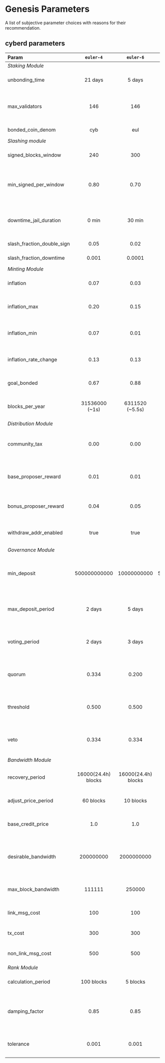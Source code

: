# Genesis Parameters

A list of subjective parameter choices with reasons for their recommendation.


## cyberd parameters

| Param                 | `euler-4`     | `euler-6`    | `cyber`      |    Notes                                         |
|:-----------------------|:---------------:|:--------------:|:--------------:|:-------------------------------------------:|
| *Staking Module*                                                                                                                  |
| unbonding_time        | 21 days       | 5 days      | 21 days      |Duration time for unbonding                                   |
| max_validators        | 146           | 146          | 146          |Maximum number of active validators set                      |
| bonded_coin_denom     | cyb           | eul          | cyb          |The bonded coin denom.                                        |
| *Slashing module* |
| signed_blocks_window | 240         | 300        | 300        | The window for signing blocks  |
| min_signed_per_window | 0.80       | 0.70        | 0.70        | The fraction of signed blocks per window to be an active validator |
| downtime_jail_duration | 0 min | 30 min | 30 min | Time duration before unjail transaction available |
| slash_fraction_double_sign | 0.05| 0.02 |0.02 | Slashing for double sign |
| slash_fraction_downtime | 0.001| 0.0001|0.0001| Slashing for downtime |
|*Minting Module*    |
| inflation             | 0.07          | 0.03         | 0.03         |The initial annual inflation rate                                |
| inflation_max         | 0.20          | 0.15         | 0.15         |The maximum annual inflation rate                                |
| inflation_min         | 0.07          | 0.01         | 0.01         |The minimum annual inflation rate                                |
| inflation_rate_change | 0.13          | 0.13         | 0.13         |The rate at which the inflation rate changes                     |
| goal_bonded           | 0.67          | 0.88         | 0.88         |A point of inflation change sign                           |
| blocks_per_year       |31536000 (~1s) |6311520 (~5.5s) |6311520 (~5.5s) |The rate at which the inflation rate changes                     |
|*Distribution Module*                                                                                                              |
| community_tax         | 0.00          | 0.00         | 0.00         |The tax on inflation to the community pool                           |
| base_proposer_reward  | 0.01          | 0.01         | 0.01         |% of inflation allocated to block proposer                   |
| bonus_proposer_reward | 0.04          | 0.05         | 0.05         |% of bonus for block proposer for precommits                 |
| withdraw_addr_enabled | true          | true         | true         |Changing reward withdrawal addresses                         |
|*Governance Module*                                                                                                                |
| min_deposit           | 500000000000  | 10000000000 | 500000000000 |The minimum deposit to bring a proposal up for a vote        |
| max_deposit_period    | 2 days           | 5 days       | 21 days       |The duration at which a proposal can collect deposits        |
| voting_period         | 2 days           | 3 days       | 21 days       |The duration at which a proposal can be voted upon           |
| quorum                | 0.334         | 0.200        | 0.334        |A minimum quorum of bonded stake for voting                  |
| threshold             | 0.500         | 0.500        | 0.500        |A minimum threshold for the voting proposal to pass             |
| veto                  | 0.334         | 0.334        | 0.334        |A minimun of voting stake for vetoing a proposal                 |
|*Bandwidth Module*                                                                                                                 |
| recovery_period       | 16000(24.4h) blocks           | 16000(24.4h) blocks          | 16000(24.4h) blocks          |Full bandwidth recovery period                               |
| adjust_price_period   | 60 blocks            | 10 blocks           | 10 blocks          |How ofter the price is recalculated                              |
| base_credit_price     | 1.0           | 1.0          | 1.0          |The base bandwidth cost multiplier                           |
| desirable_bandwidth   | 200000000     | 2000000000    | 200000000    |The amount that all users on average can spend for recover period   |
| max_block_bandwidth   | 111111        | 250000       | 250000       |The maximum bandwidth in one block                        |
| link_msg_cost         | 100           | 100          | 100          |Link message cost                                            |
| tx_cost               | 300           | 300          | 300          |Transaction message cost                                     |
| non_link_msg_cost     | 500           | 500          | 500          |Non-link message cost                                        |
|*Rank Module*                                                                                                                      |
| calculation_period    | 100 blocks          | 5 blocks          | 100 blocks         |The window for rank calculation                              |
| damping_factor        | 0.85          | 0.85         | 0.85         |Link-through probability. Included to prevent sinks|
| tolerance             | 0.001         | 0.001        | 0.001        |Used  for  convergence  of PageRank vector                   |
